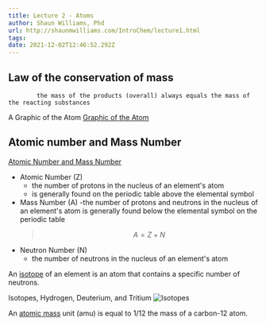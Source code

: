 ```yaml
---
title: Lecture 2 - Atoms
author: Shaun Williams, Phd
url: http://shaunmwilliams.com/IntroChem/lecture1.html
tags:
date: 2021-12-02T12:46:52.292Z
---
```


## Law of the conservation of mass

            the mass of the products (overall) always equals the mass of the reacting substances

A Graphic of the Atom
[Graphic of the Atom](https://shaunmwilliams.com/IntroChem/lecture2.html#slide-7)

## Atomic number and Mass Number

[Atomic Number and Mass Number](https://shaunmwilliams.com/IntroChem/lecture2.html#slide-14)

- Atomic Number (Z)
  - the number of protons in the nucleus of an element's atom
  - is generally found on the periodic table above the elemental symbol
- Mass Number (A)
  -the number of protons and neutrons in the nucleus of an element's atom
  is generally found below the elemental symbol on the periodic table
  > $$ A = Z + N $$
- Neutron Number (N)
  - the number of neutrons in the nucleus of an element's atom

An [isotope](https://shaunmwilliams.com/IntroChem/lecture2.html#slide-15) of an element is an atom that contains a specific number of neutrons.

Isotopes, Hydrogen, Deuterium, and Tritium
![Isotopes](https://shaunmwilliams.com/IntroChem/figures/chapter2/Picture7.jpg)

An [atomic mass](https://shaunmwilliams.com/IntroChem/lecture2.html#slide-19) unit (amu) is equal to 1/12 the mass of a carbon-12 atom.
